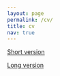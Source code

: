 ```yaml
---
layout: page
permalink: /cv/
title: cv
nav: true
---
```


[Short version](https://amreesh.github.io/assets/pdf/aphokeer_cv_short.pdf)

[Long version](https://amreesh.github.io/assets/pdf/aphokeer_cv.pdf)

